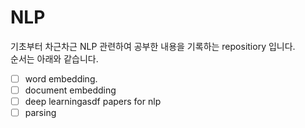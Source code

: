 # NLP

기초부터 차근차근 NLP 관련하여 공부한 내용을 기록하는 repositiory 입니다.<br>
순서는 아래와 같습니다.
- [ ] word embedding.
- [ ] document embedding
- [ ] deep learningasdf papers for nlp
- [ ] parsing
